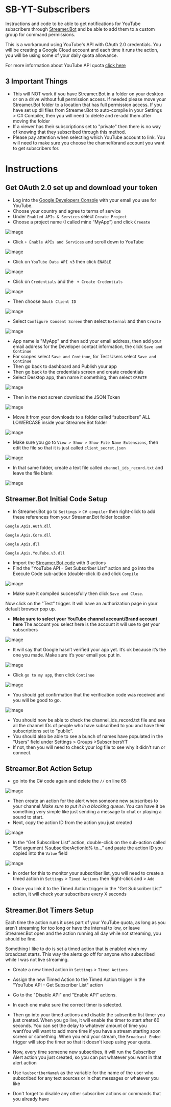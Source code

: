 # SB-YT-Subscribers
Instructions and code to be able to get notifications for YouTube subscribers through [Streamer.Bot](https://streamer.bot/) and be able to add them to a custom group for command permissions.

This is a workaround using YouTube's API with OAuth 2.0 credentials. You will be creating a Google Cloud account and each time it runs the action, you will be using some of your daily quota allowance.

For more information about YouTube API quota [click here](https://developers.google.com/youtube/v3/guides/quota_and_compliance_audits)

## 3 Important Things
- This will NOT work if you have Streamer.Bot in a folder on your desktop or on a drive without full permission access. If needed please move your Streamer.Bot folder to a location that has full permission access. If you have set up dll files from Streamer.Bot to auto-compile in your Settings > C# Compiler, then you will need to delete and re-add them after moving the folder
- If a viewer has their subscriptions set to "private" then there is no way of knowing that they subscribed through this method.
- Please pay attention when selecting which YouTube account to link. You will need to make sure you choose the channel/brand account you want to get subscribers for.

# Instructions
## Get OAuth 2.0 set up and download your token
- Log into the [Google Developers Console](https://console.developers.google.com/) with your email you use for YouTube.
- Choose your country and agree to terms of service
- Under `Enabled APIs & Services` select `Create Project`
- Choose a project name (I called mine “MyApp”) and click `Creeate`

 ![image](https://github.com/Haunter56/SB-YT-Subscribers/assets/107263697/0f39b56c-3972-4672-990e-c34f0553af9b)
- Click `+ Enable APIs and Services` and scroll down to YouTube

 ![image](https://github.com/Haunter56/SB-YT-Subscribers/assets/107263697/e491205d-5178-44be-930c-fffa8314e879)
- Click on `YouTube Data API v3` then click `ENABLE`

 ![image](https://github.com/Haunter56/SB-YT-Subscribers/assets/107263697/85eb0b42-cf90-4534-99b7-0a5a226fd6e2)
- Click on `Credentials` and the ` + Create Credentials`

 ![image](https://github.com/Haunter56/SB-YT-Subscribers/assets/107263697/ccc0a070-99b1-46c0-8091-3056fc214bae)
- Then choose `OAuth Client ID`

 ![image](https://github.com/Haunter56/SB-YT-Subscribers/assets/107263697/99b45247-680b-4632-add3-c6bb3dd6fb33)
- Select `Configure Consent Screen` then select `External` and then `Create`

 ![image](https://github.com/Haunter56/SB-YT-Subscribers/assets/107263697/d4f0f613-b599-4938-8169-6e6e922ac067)
- App name is "MyApp" and then add your email address, then add your email address for the Developer contact information, the click `Save and Continue`
- For scopes select `Save and Continue`, for Test Users select `Save and Continue`
- Then go back to dashboard and Publish your app
- Then go back to the credentials screen and create credentials
- Select Desktop app, then name it something, then select `CREATE`

 ![image](https://github.com/Haunter56/SB-YT-Subscribers/assets/107263697/534dcde2-55f9-413e-92cf-6a5731b6242c)
- Then in the next screen download the JSON Token

 ![image](https://github.com/Haunter56/SB-YT-Subscribers/assets/107263697/f11a8244-7552-4cf7-acc4-4da3136bc37c)
- Move it from your downloads to a folder called “subscribers” ALL LOWERCASE inside your Streamer.Bot folder

 ![image](https://github.com/Haunter56/SB-YT-Subscribers/assets/107263697/4f90a301-e854-4c03-955f-1c19196527ff)
- Make sure you go to `View > Show > Show File Name Extensions`, then edit the file so that it is just called `client_secret.json`

 ![image](https://github.com/Haunter56/SB-YT-Subscribers/assets/107263697/08cf02a3-4e27-496a-82da-b9f19c2530d0)
- In that same folder, create a text file called `channel_ids_record.txt` and leave the file blank

 ![image](https://github.com/Haunter56/SB-YT-Subscribers/assets/107263697/65a45515-368a-497e-9f64-a6e57b6e39e4)

## Streamer.Bot Initial Code Setup
- In Streamer.Bot go to `Settings` > `C# compiler` then right-click to add these references from your Streamer.Bot folder location

`Google.Apis.Auth.dll`

`Google.Apis.Core.dll`

`Google.Apis.dll`

`Google.Apis.YouTube.v3.dll`
  


- Import the [Streamer.Bot code](https://github.com/Haunter56/SB-YT-Subscribers/blob/main/YT_subscriber_list.sb) with 3 actions
- Find the "YouTube API - Get Subscriber List" action and go into the Execute Code sub-action (double-click it) and click `Compile`

 ![image](https://github.com/Haunter56/SB-YT-Subscribers/assets/107263697/fb6cf54f-2136-4d8f-b1d2-e225949cd58d)
- Make sure it compiled successfully then click `Save and Close`.

Now click on the "Test" trigger. It will have an authorization page in your default browser pop up.
- **Make sure to select your YouTube channel account/Brand account here** The account you select here is the account it will use to get your subscribers

 ![image](https://github.com/Haunter56/SB-YT-Subscribers/assets/107263697/0a4a73c6-0a85-4b77-b46d-b7ed6214f9df)
- It will say that Google hasn’t verified your app yet. It’s ok because it’s the one you made. Make sure it’s your email you put in.

 ![image](https://github.com/Haunter56/SB-YT-Subscribers/assets/107263697/bdde5d0e-e5f5-498e-b2d8-d98f29f37d48)
- Click `go to my app`, then click `Continue`

 ![image](https://github.com/Haunter56/SB-YT-Subscribers/assets/107263697/eb482375-a598-48c4-ab8e-4c34d540ac3b)
- You should get confirmation that the verification code was received and you will be good to go.

 ![image](https://github.com/Haunter56/SB-YT-Subscribers/assets/107263697/4a30b4bb-1719-4268-8cf1-45052607cabb)
- You should now be able to check the channel_ids_record.txt file and see all the channel IDs of people who have subscribed to you and have their subscriptions set to “public”.
- You should also be able to see a bunch of names have populated in the “Users” field under Settings > Groups >SubscribersYT
- If not, then you will need to check your log file to see why it didn't run or connect.

## Streamer.Bot Action Setup
- go into the C# code again and delete the `//` on line 65

![image](https://github.com/Haunter56/SB-YT-Subscribers/assets/107263697/c59cb3ba-a55a-485b-9a16-f978f31ba1b3)

- Then create an action for the alert when someone new subscribes to your channel *Make sure to put it in a blocking queue*. You can have it be something very simple like just sending a message to chat or playing a sound to start.
- Next, copy the action ID from the action you just created

 ![image](https://github.com/Haunter56/SB-YT-Subscribers/assets/107263697/599e19c2-b1e8-429a-b490-15909daae3e6)
- In the “Get Subscriber List” action, double-click on the sub-action called “Set argument %subscriberActionId% to…” and paste the action ID you copied into the `Value` field

 ![image](https://github.com/Haunter56/SB-YT-Subscribers/assets/107263697/a457b2d4-ef2a-41d9-b5f8-a62138e57eff)
- In order for this to monitor your subscriber list, you will need to create a timed action in `Settings` > `Timed Actions` then Right-click and > `Add`


- Once you link it to the Timed Action trigger in the "Get Subscriber List" action, it will check your subscribers every X seconds

## Streamer.Bot Timers Setup
Each time the action runs it uses part of your YouTube quota, as long as you aren’t streaming for too long or have the interval to low, or leave Streamer.Bot open and the action running all day while not streaming, you should be fine.

Something I like to do is set a timed action that is enabled when my broadcast starts. This way the alerts go off for anyone who subscribed while I was not live streaming.

- Create a new timed action in `Settings` > `Timed Actions`
- Assign the new Timed Action to the Timed Action trigger in the "YouTube API - Get Subscriber List" action


- Go to the "Disable API" and "Enable API" actions.
- In each one make sure the correct timer is selected.



- Then go into your timed actions and disable the subscriber list timer you just created. When you go live, it will enable the timer to start after 60 seconds. You can set the delay to whatever amount of time you wantYou will want to add more time if you have a stream starting soon screen or something. When you end your stream, the `Broadcast Ended` trigger will stop the timer so that it doesn't keep using your quota.


- Now, every time someone new subscribes, it will run the Subscriber Alert action you just created, so you can put whatever you want in that alert action
- Use `%subscriberName%` as the variable for the name of the user who subscribed for any text sources or in chat messages or whatever you like
- Don't forget to disable any other subscriber actions or commands that you already have









































